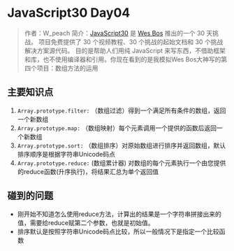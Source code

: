 # JavaScript30 Day04

>作者：W_peach
>简介：[JavaScript30](https://javascript30.com) 是 [Wes Bos](https://github.com/wesbos) 推出的一个 30 天挑战。
项目免费提供了 30 个视频教程、30 个挑战的起始文档和 30 个挑战解决方案源代码。
目的是帮助人们用纯 JavaScript 来写东西，不借助框架和库，也不使用编译器和引用。你现在看到的是我模拟Wes Bos大神写的第四个项目：数组方法的运用

## 主要知识点

1. `Array.prototype.filter:` （数组过滤）得到一个满足所有条件的数组，返回一个新数组
2. `Array.prototype.map:` （数组映射）每个元素调用一个提供的函数后返回一个新数组
3. `Array.prototype.sort:` （数组排序）对原始数组进行排序并返回数组，默认排序顺序是根据字符串Unicode码点
4. `Array.prototype.reduce:` (数组累计器) 对数组的每个元素执行一个由您提供的reduce函数(升序执行)，将结果汇总为单个返回值

## 碰到的问题

+ 刚开始不知道怎么使用reduce方法，计算出的结果是一个字符串拼接出来的值，需要给reduce赋第二个参数，也就是初始值。
+ 排序默认是按照字符串Unicode码点比较，所以一般情况下是指定一个比较函数